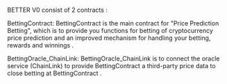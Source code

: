 BETTER V0 consist of 2 contracts :

BettingContract:
BettingContract is the main contract for "Price Prediction Betting", which is to provide you functions for betting of cryptocurrency price prediction and an improved mechanism for handling your betting, rewards and winnings .

BettingOracle_ChainLink:
BettingOracle_ChainLink is to connect the oracle service (ChainLink) to provide BettingContract a third-party price data to close betting at BettingContract .
